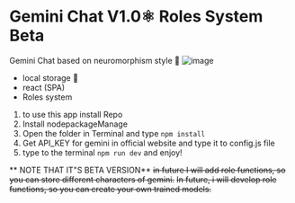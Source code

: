 # Gemini Chat V1.0⚛️ Roles System Beta

Gemini Chat based on neuromorphism style 🌵
![image](https://github.com/user-attachments/assets/43070d47-85c9-433e-8097-f7757dff3666)


* local storage 🏦
* react (SPA)
* Roles system 

1. to use this app install Repo
2. Install nodepackageManage
3. Open the folder in Terminal and type `npm install`
4. Get API_KEY for gemini in official website and type it to config.js file
5. type to the terminal `npm run dev` and enjoy!

** NOTE THAT IT"S BETA VERSION**
~~in future I will add role functions, so you can store different characters of gemini.~~
~~In future, i will develop role functions, so you can create your own trained models.~~


